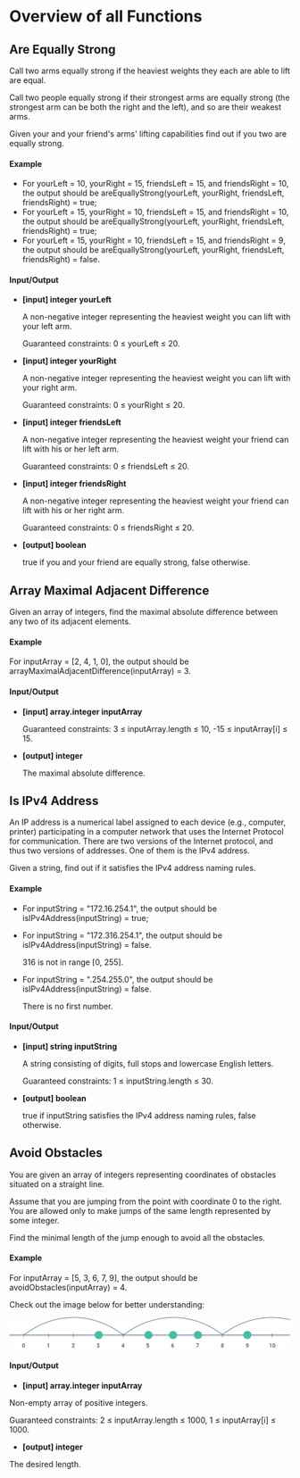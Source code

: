 # Overview of all Functions

## Are Equally Strong

Call two arms equally strong if the heaviest weights they each are able to lift are equal.

Call two people equally strong if their strongest arms are equally strong (the strongest arm can be both the right and the left), and so are their weakest arms.

Given your and your friend's arms' lifting capabilities find out if you two are equally strong.

#### Example

* For yourLeft = 10, yourRight = 15, friendsLeft = 15, and friendsRight = 10, the output should be
  areEquallyStrong(yourLeft, yourRight, friendsLeft, friendsRight) = true;
* For yourLeft = 15, yourRight = 10, friendsLeft = 15, and friendsRight = 10, the output should be
  areEquallyStrong(yourLeft, yourRight, friendsLeft, friendsRight) = true;
* For yourLeft = 15, yourRight = 10, friendsLeft = 15, and friendsRight = 9, the output should be
  areEquallyStrong(yourLeft, yourRight, friendsLeft, friendsRight) = false.
#### Input/Output

* **[input] integer yourLeft**

  A non-negative integer representing the heaviest weight you can lift with your left arm.

  Guaranteed constraints:
  0 ≤ yourLeft ≤ 20.

* **[input] integer yourRight**

  A non-negative integer representing the heaviest weight you can lift with your right arm.

  Guaranteed constraints:
  0 ≤ yourRight ≤ 20.

* **[input] integer friendsLeft**

  A non-negative integer representing the heaviest weight your friend can lift with his or her left arm.

  Guaranteed constraints:
  0 ≤ friendsLeft ≤ 20.

* **[input] integer friendsRight**

  A non-negative integer representing the heaviest weight your friend can lift with his or her right arm.

  Guaranteed constraints:
  0 ≤ friendsRight ≤ 20.

* **[output] boolean**

  true if you and your friend are equally strong, false otherwise.

## Array Maximal Adjacent Difference

Given an array of integers, find the maximal absolute difference between any two of its adjacent elements.

#### Example

For inputArray = [2, 4, 1, 0], the output should be
arrayMaximalAdjacentDifference(inputArray) = 3.

#### Input/Output

* **[input] array.integer inputArray**

  Guaranteed constraints:
  3 ≤ inputArray.length ≤ 10,
  -15 ≤ inputArray[i] ≤ 15.

* **[output] integer**

  The maximal absolute difference.

## Is IPv4 Address

An IP address is a numerical label assigned to each device (e.g., computer, printer) participating in a computer network that uses the Internet Protocol for communication. There are two versions of the Internet protocol, and thus two versions of addresses. One of them is the IPv4 address.

Given a string, find out if it satisfies the IPv4 address naming rules.

#### Example

* For inputString = "172.16.254.1", the output should be
  isIPv4Address(inputString) = true;

* For inputString = "172.316.254.1", the output should be
  isIPv4Address(inputString) = false.

  316 is not in range [0, 255].

* For inputString = ".254.255.0", the output should be
  isIPv4Address(inputString) = false.

  There is no first number.

#### Input/Output

* **[input] string inputString**

  A string consisting of digits, full stops and lowercase English letters.

  Guaranteed constraints:
  1 ≤ inputString.length ≤ 30.

* **[output] boolean**

  true if inputString satisfies the IPv4 address naming rules, false otherwise.

## Avoid Obstacles

You are given an array of integers representing coordinates of obstacles situated on a straight line.

Assume that you are jumping from the point with coordinate 0 to the right. You are allowed only to make jumps of the same length represented by some integer.

Find the minimal length of the jump enough to avoid all the obstacles.

#### Example

For inputArray = [5, 3, 6, 7, 9], the output should be
avoidObstacles(inputArray) = 4.

Check out the image below for better understanding:

![obstacle](images/obstacle.png)

#### Input/Output

* **[input] array.integer inputArray**

Non-empty array of positive integers.

Guaranteed constraints:
2 ≤ inputArray.length ≤ 1000,
1 ≤ inputArray[i] ≤ 1000.

* **[output] integer**

The desired length.
